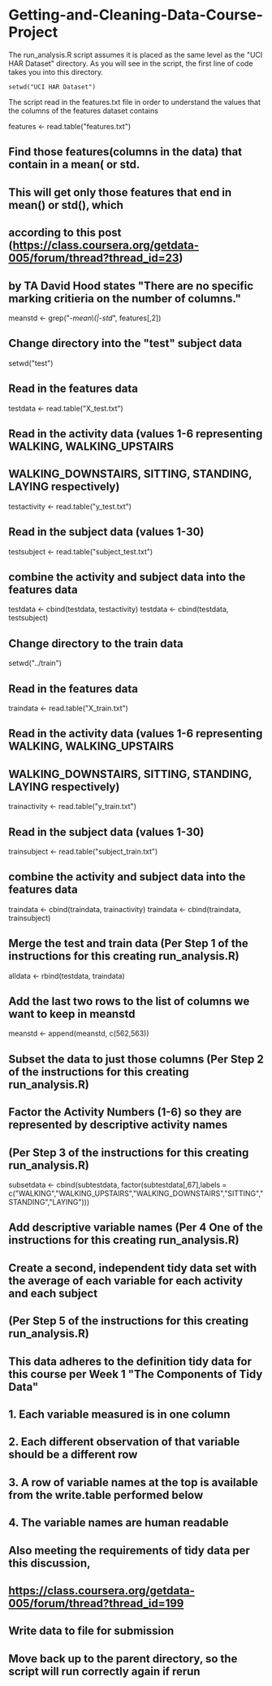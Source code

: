 Getting-and-Cleaning-Data-Course-Project
========================================

The run_analysis.R script assumes it is placed as the same level as the "UCI HAR Dataset" directory.  As you will see in the script, the first line of code takes you into this directory.

```{r}
setwd("UCI HAR Dataset") 
```
The script read in the features.txt file in order to understand the values that the columns of the features dataset contains

features <- read.table("features.txt")

## Find those features(columns in the data) that contain in a mean( or std.  
## This will get only those features that end in mean() or std(), which
## according to this post (https://class.coursera.org/getdata-005/forum/thread?thread_id=23)
## by TA David Hood states "There are no specific marking critieria on the number of columns."
meanstd <- grep("*-mean\\(|-std*", features[,2])

## Change directory into the "test" subject data
setwd("test")

## Read in the features data
testdata <- read.table("X_test.txt")
## Read in the activity data (values 1-6 representing WALKING, WALKING_UPSTAIRS
## WALKING_DOWNSTAIRS, SITTING, STANDING, LAYING respectively)
testactivity <- read.table("y_test.txt")
## Read in the subject data (values 1-30)
testsubject <- read.table("subject_test.txt")
## combine the activity and subject data into the features data
testdata <- cbind(testdata, testactivity)
testdata <- cbind(testdata, testsubject)

## Change directory to the train data
setwd("../train")

## Read in the features data
traindata <- read.table("X_train.txt")
## Read in the activity data (values 1-6 representing WALKING, WALKING_UPSTAIRS
## WALKING_DOWNSTAIRS, SITTING, STANDING, LAYING respectively)
trainactivity <- read.table("y_train.txt")
## Read in the subject data (values 1-30)
trainsubject <- read.table("subject_train.txt")
## combine the activity and subject data into the features data
traindata <- cbind(traindata, trainactivity)
traindata <- cbind(traindata, trainsubject)

## Merge the test and train data (Per Step 1 of the instructions for this creating run_analysis.R)
alldata <- rbind(testdata, traindata)

## Add the last two rows to the list of columns we want to keep in meanstd
meanstd <- append(meanstd, c(562,563))
## Subset the data to just those columns (Per Step 2 of the instructions for this creating run_analysis.R)


## Factor the Activity Numbers (1-6) so they are represented by descriptive activity names
## (Per Step 3 of the instructions for this creating run_analysis.R)
subsetdata <- cbind(subtestdata, factor(subtestdata[,67],labels = c("WALKING","WALKING_UPSTAIRS","WALKING_DOWNSTAIRS","SITTING","STANDING","LAYING")))

## Add descriptive variable names (Per 4 One of the instructions for this creating run_analysis.R)


## Create a second, independent tidy data set with the average of each variable for each activity and each subject
## (Per Step 5 of the instructions for this creating run_analysis.R)
## This data adheres to the definition tidy data for this course per Week 1 "The Components of Tidy Data"
##  1. Each variable measured is in one column
##  2. Each different observation of that variable should be a different row
##  3. A row of variable names at the top is available from the write.table performed below
##  4. The variable names are human readable
## Also meeting the requirements of tidy data per this discussion, 
## https://class.coursera.org/getdata-005/forum/thread?thread_id=199


## Write data to file for submission


## Move back up to the parent directory, so the script will run correctly again if rerun

